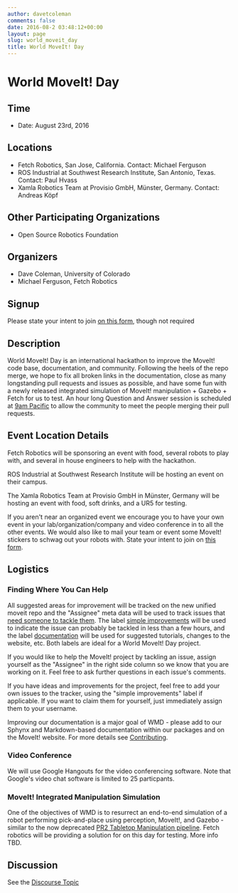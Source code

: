 ```yaml
---
author: davetcoleman
comments: false
date: 2016-08-2 03:48:12+00:00
layout: page
slug: world_moveit_day
title: World MoveIt! Day
---
```


# World MoveIt! Day

## Time

  * Date: August 23rd, 2016

## Locations

  - Fetch Robotics, San Jose, California. Contact: Michael Ferguson
  - ROS Industrial at Southwest Research Institute, San Antonio, Texas. Contact: Paul Hvass
  - Xamla Robotics Team at Provisio GmbH, Münster, Germany. Contact: Andreas Köpf

## Other Participating Organizations

  * Open Source Robotics Foundation

## Organizers

  * Dave Coleman, University of Colorado
  * Michael Ferguson, Fetch Robotics

## Signup

Please state your intent to join [on this form](https://goo.gl/forms/vCIKiWcAgaB4mASk2), though not required

## Description

World MoveIt! Day is an international hackathon to improve the MoveIt! code base, documentation, and community. Following the heels of the repo merge, we hope to fix all broken links in the documentation, close as many longstanding pull requests and issues as possible, and have some fun with a newly released integrated simulation of MoveIt! manipulation + Gazebo + Fetch for us to test. An hour long Question and Answer session is scheduled at [9am Pacific](https://www.timeanddate.com/worldclock/meetingtime.html?iso=20160823&p1=37&p2=224) to allow the community to meet the people merging their pull requests.

## Event Location Details

Fetch Robotics will be sponsoring an event with food, several robots to play with, and several in house engineers to help with the hackathon.

ROS Industrial at Southwest Research Institute will be hosting an event on their campus.

The Xamla Robotics Team at Provisio GmbH in Münster, Germany will be hosting an event with food, soft drinks, and a UR5 for testing.

If you aren't near an organized event we encourage you to have your own event in your lab/organization/company and video conference in to all the other events. We would also like to mail your team or event some MoveIt! stickers to schwag out your robots with. State your intent to join on [this form](https://goo.gl/forms/vCIKiWcAgaB4mASk2).

## Logistics

### Finding Where You Can Help

All suggested areas for improvement will be tracked on the new unified moveit repo and the "Assignee" meta data will be used to track issues that [need someone to tackle them](https://github.com/ros-planning/moveit/issues?q=is%3Aopen+is%3Aissue+no%3Aassignee). The label [simple improvements](https://github.com/ros-planning/moveit/issues?q=is%3Aopen+is%3Aissue+no%3Aassignee+label%3A%22simple+improvements%22) will be used to indicate the issue can probably be tackled in less than a few hours, and the label [documentation](https://github.com/ros-planning/moveit/issues?q=is%3Aopen+label%3Adocumentation+no%3Aassignee) will be used for suggested tutorials, changes to the website, etc. Both labels are ideal for a World MoveIt! Day project.

If you would like to help the MoveIt! project by tackling an issue, assign yourself as the "Assignee" in the right side column so we know that you are working on it. Feel free to ask further questions in each issue's comments.

If you have ideas and improvements for the project, feel free to add your own issues to the tracker, using the "simple improvements" label if applicable. If you want to claim them for yourself, just immediately assign them to your username.

Improving our documentation is a major goal of WMD - please add to our Sphynx and Markdown-based documentation within our packages and on the MoveIt! website. For more details see [Contributing](http://moveit.ros.org/documentation/contributing/).

### Video Conference

We will use Google Hangouts for the video conferencing software. Note that Google's video chat software is limited to 25 particpants.

### MoveIt! Integrated Manipulation Simulation

One of the objectives of WMD is to resurrect an end-to-end simulation of a robot performing pick-and-place using perception, MoveIt!, and Gazebo - similar to the now deprecated [PR2 Tabletop Manipulation pipeline](http://wiki.ros.org/pr2_tabletop_manipulation_apps). Fetch robotics will be providing a solution for on this day for testing. More info TBD.

## Discussion

See the [Discourse Topic](http://discourse.ros.org/t/world-moveit-day-planning/365)
